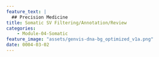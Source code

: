 ```yaml
---
feature_text: |
  ## Precision Medicine
title: Somatic SV Filtering/Annotation/Review
categories:
    - Module-04-Somatic
feature_image: "assets/genvis-dna-bg_optimized_v1a.png"
date: 0004-03-02
---
```


